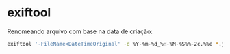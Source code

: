 # exiftool

Renomeando arquivo com base na data de criação:

```bash
exiftool '-FileName<DateTimeOriginal' -d %Y-%m-%d_%H-%M-%S%%-2c.%%e *.jpg
```
